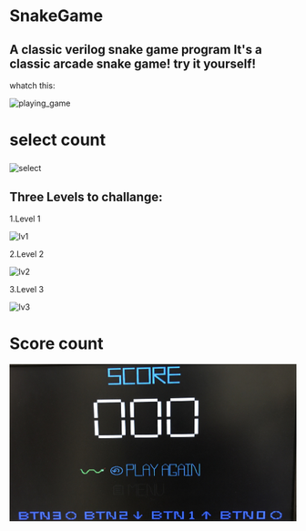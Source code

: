 # SnakeGame 

## A classic verilog snake game program It's a classic arcade snake game! try it yourself!

whatch this:

<img src="docs/play_37.mov" alt="playing_game" width="550" >

# select count

<img src="docs/select_37.mov" alt="select" width="500" align="middle">



## Three Levels to challange:

1.Level 1

<img src="docs/lv1.png" alt="lv1" width="550">

2.Level 2

<img src="docs/lv2.png" alt="lv2" width="550">

3.Level 3

<img src="docs/lv3.png" alt="lv3" width="550">

# Score count

<img src="docs/score.JPG" alt="score" width="550">




